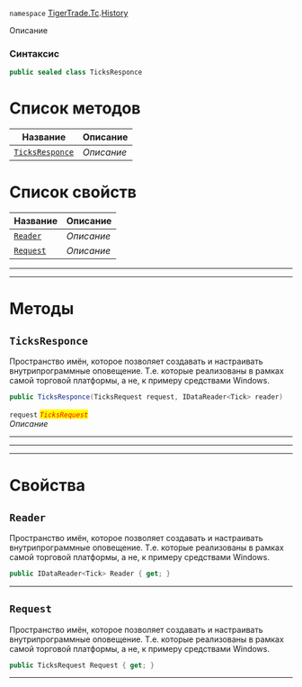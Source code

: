 
`namespace` [TigerTrade.Tc](../../TigerTrade.Tc.md).[History](../../TigerTrade.Tc/History.md)


Описание

### Синтаксис
```csharp
public sealed class TicksResponce
```


# Список методов
| Название | Описание |
| --- | --- |
| [`TicksResponce`](./TicksResponce.cs/Методы/TicksResponce.md) | *Описание* |

# Список свойств
| Название | Описание |
| --- | --- |
| [`Reader`](./TicksResponce.cs/Свойства/Reader.md) | *Описание* |
| [`Request`](./TicksResponce.cs/Свойства/Request.md) | *Описание* |





***  
***  
# Методы

## `TicksResponce`
Пространство имён, которое позволяет создавать и настраивать внутрипрограммные оповещение. Т.е. которые реализованы в рамках самой торговой платформы, а не, к примеру средствами Windows.

```csharp
public TicksResponce(TicksRequest request, IDataReader<Tick> reader)
```

`request` <mark style="color:red;">*`TicksRequest`*</mark>  
 *Описание*  


***  
***  
 ***  
# Свойства

## `Reader`
Пространство имён, которое позволяет создавать и настраивать внутрипрограммные оповещение. Т.е. которые реализованы в рамках самой торговой платформы, а не, к примеру средствами Windows.

```csharp
public IDataReader<Tick> Reader { get; }
```  
***

## `Request`
Пространство имён, которое позволяет создавать и настраивать внутрипрограммные оповещение. Т.е. которые реализованы в рамках самой торговой платформы, а не, к примеру средствами Windows.

```csharp
public TicksRequest Request { get; }
```  
***

